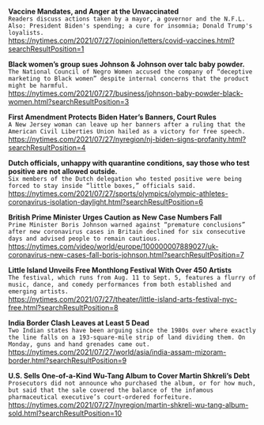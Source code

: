 **Vaccine Mandates, and Anger at the Unvaccinated**\
`Readers discuss actions taken by a mayor, a governor and the N.F.L. Also: President Biden's spending; a cure for insomnia; Donald Trump's loyalists.`\
https://nytimes.com/2021/07/27/opinion/letters/covid-vaccines.html?searchResultPosition=1

**Black women’s group sues Johnson & Johnson over talc baby powder.**\
`The National Council of Negro Women accused the company of “deceptive marketing to Black women” despite internal concerns that the product might be harmful.`\
https://nytimes.com/2021/07/27/business/johnson-baby-powder-black-women.html?searchResultPosition=3

**First Amendment Protects Biden Hater’s Banners, Court Rules**\
`A New Jersey woman can leave up her banners after a ruling that the American Civil Liberties Union hailed as a victory for free speech.`\
https://nytimes.com/2021/07/27/nyregion/nj-biden-signs-profanity.html?searchResultPosition=4

**Dutch officials, unhappy with quarantine conditions, say those who test positive are not allowed outside.**\
`Six members of the Dutch delegation who tested positive were being forced to stay inside “little boxes,” officials said.`\
https://nytimes.com/2021/07/27/sports/olympics/olympic-athletes-coronavirus-isolation-daylight.html?searchResultPosition=6

**British Prime Minister Urges Caution as New Case Numbers Fall**\
`Prime Minister Boris Johnson warned against “premature conclusions” after new coronavirus cases in Britain declined for six consecutive days and advised people to remain cautious.`\
https://nytimes.com/video/world/europe/100000007889027/uk-coronavirus-new-cases-fall-boris-johnson.html?searchResultPosition=7

**Little Island Unveils Free Monthlong Festival With Over 450 Artists**\
`The festival, which runs from Aug. 11 to Sept. 5, features a flurry of music, dance, and comedy performances from both established and emerging artists.`\
https://nytimes.com/2021/07/27/theater/little-island-arts-festival-nyc-free.html?searchResultPosition=8

**India Border Clash Leaves at Least 5 Dead**\
`Two Indian states have been arguing since the 1980s over where exactly the line falls on a 193-square-mile strip of land dividing them. On Monday, guns and hand grenades came out.`\
https://nytimes.com/2021/07/27/world/asia/india-assam-mizoram-border.html?searchResultPosition=9

**U.S. Sells One-of-a-Kind Wu-Tang Album to Cover Martin Shkreli’s Debt**\
`Prosecutors did not announce who purchased the album, or for how much, but said that the sale covered the balance of the infamous pharmaceutical executive’s court-ordered forfeiture.`\
https://nytimes.com/2021/07/27/nyregion/martin-shkreli-wu-tang-album-sold.html?searchResultPosition=10

